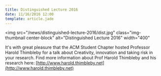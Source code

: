 ```yaml
---
title: Distinguished Lecture 2016
date: 11/16/2016 12:00
template: article.jade
---
```


<img src="/news/distinguished-lecture-2016/dist.jpg"
     class="img-thumbnail center-block" alt="Distinguished Lecture 2016" width="400"
>

It's with great pleasure that the ACM Student Chapter hosted Professor Harold Thimbleby for a talk about Creativity, innovation and taking risk in your research.
Find more information about Prof Harold Thimbleby and his research here: [http://www.harold.thimbleby.net](http://www.harold.thimbleby.net)






